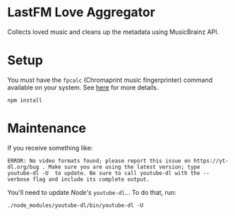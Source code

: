 # LastFM Love Aggregator
Collects loved music and cleans up the metadata using MusicBrainz API.

# Setup

You must have the `fpcalc` (Chromaprint music fingerprinter) command available
on your system. See [here](https://github.com/parshap/node-fpcalc) for more
details.

```
npm install
```

# Maintenance

If you receive something like:

```
ERROR: No video formats found; please report this issue on https://yt-dl.org/bug . Make sure you are using the latest version; type  youtube-dl -U  to update. Be sure to call youtube-dl with the --verbose flag and include its complete output.
```

You'll need to update _Node's_ `youtube-dl`... To do that, run:

```
./node_modules/youtube-dl/bin/youtube-dl -U
```
